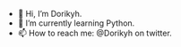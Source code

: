 - 👋 Hi, I’m Dorikyh.
- 🎈 I’m currently learning Python.
- 📫 How to reach me: @Dorikyh on twitter.

<!---
Dorikyh/Dorikyh is a ✨ special ✨ repository because its `README.md` (this file) appears on your GitHub profile.
You can click the Preview link to take a look at your changes.
--->
